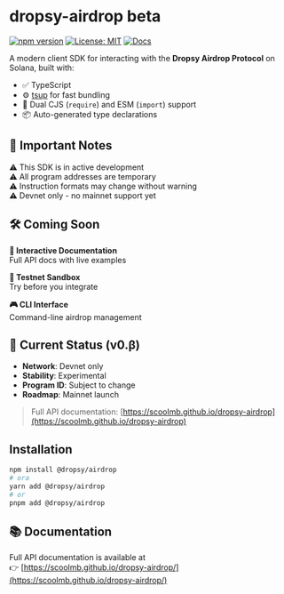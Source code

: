 # dropsy-airdrop beta

[![npm version](https://img.shields.io/npm/v/@dropsy/airdrop.svg)](https://www.npmjs.com/package/@dropsy/airdrop)
[![License: MIT](https://img.shields.io/badge/License-MIT-yellow.svg)](https://opensource.org/licenses/MIT)
[![Docs](https://img.shields.io/badge/docs-online-blue)](https://scoolmb.github.io/dropsy-airdrop/)

A modern client SDK for interacting with the **Dropsy Airdrop Protocol** on Solana, built with:

- ✅ TypeScript
- ⚙️ [tsup](https://github.com/egoist/tsup) for fast bundling
- 🔀 Dual CJS (`require`) and ESM (`import`) support
- 📦 Auto-generated type declarations

## 🚨 Important Notes

⚠️ This SDK is in active development  
⚠️ All program addresses are temporary  
⚠️ Instruction formats may change without warning  
⚠️ Devnet only - no mainnet support yet

## 🛠 Coming Soon

**📖 Interactive Documentation**  
Full API docs with live examples

**🧪 Testnet Sandbox**  
Try before you integrate

**🎮 CLI Interface**  
Command-line airdrop management

## 🔭 Current Status (v0.β)

- **Network**: Devnet only
- **Stability**: Experimental
- **Program ID**: Subject to change
- **Roadmap**: Mainnet launch

> Full API documentation: [https://scoolmb.github.io/dropsy-airdrop](https://scoolmb.github.io/dropsy-airdrop)

## Installation

```bash
npm install @dropsy/airdrop
# ora
yarn add @dropsy/airdrop
# or
pnpm add @dropsy/airdrop
```

## 📚 Documentation

Full API documentation is available at  
👉 [https://scoolmb.github.io/dropsy-airdrop/](https://scoolmb.github.io/dropsy-airdrop/)
